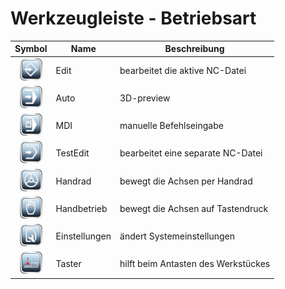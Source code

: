 # Werkzeugleiste - Betriebsart

| Symbol | Name | Beschreibung |
|:---:|---|---|
| ![edit](images/SK_Edit.png) | Edit | bearbeitet die aktive NC-Datei |
| ![auto](images/SK_Auto.png) | Auto | 3D-preview |
| ![mdi](images/SK_MDI.png) | MDI | manuelle Befehlseingabe |
| ![TestEdit](images/SK_TestEdit.png) | TestEdit | bearbeitet eine separate NC-Datei |
| ![Wheel](images/SK_Wheel.png) | Handrad | bewegt die Achsen per Handrad |
| ![jog](images/SK_Manual.png) | Handbetrieb | bewegt die Achsen auf Tastendruck |
| ![cfg](images/SK_Settings.png) | Einstellungen | ändert Systemeinstellungen |
| ![touch](images/SK_Touch.png) | Taster | hilft beim Antasten des Werkstückes |
